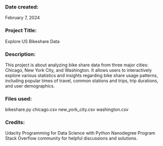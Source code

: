 
### Date created: 

February 7, 2024

### Project Title: 

Explore US Bikeshare Data

### Description:

This project is about analyzing bike share data from three major cities: Chicago, New York City, and Washington. It allows users to interactively explore various statistics and insights regarding bike share usage patterns, including popular times of travel, common stations and trips, trip durations, and user demographics.

### Files used:

bikeshare.py
chicago.csv
new_york_city.csv
washington.csv

### Credits:

Udacity Programming for Data Science with Python Nanodegree Program
Stack Overflow community for helpful discussions and solutions.